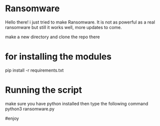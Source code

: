# Ransomware
Hello there! i just tried to make Ransomware. It is not as powerful as a real ransomware but still it works well, more  updates to come.

make a new directory and clone the repo there

# for installing the modules  
pip install -r requirements.txt

# Running the script
make sure you have python installed then type the following command
python3 ransomware.py

#enjoy 
